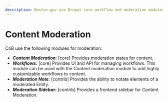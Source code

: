 ```yaml
---
description: Boston.gov use Drupal core workflow and moderation modules.
---
```


# Content Moderation

CoB use the following modules for moderation:

* _**Content Moderation**_: \[core] Provides moderation states for content.
* _**Workflows:**_ \[core] Provides UI and API for managing workflows. This module can be used with the Content moderation module to add highly customizable workflows to content.
* _**Moderation Note**_: \[contrib] Provides the ability to notate elements of a moderated Entity.
* _**Moderation Sidebar:**_ \[contrib] Provides a frontend sidebar for Content Moderation.


